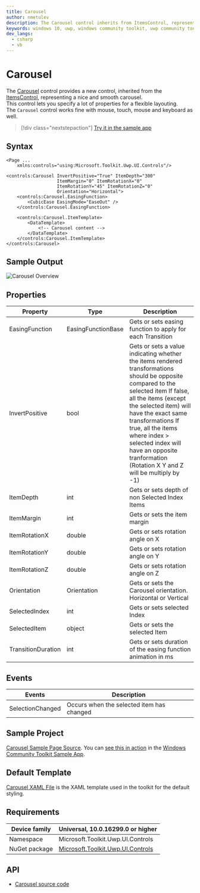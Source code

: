 ```yaml
---
title: Carousel
author: nmetulev
description: The Carousel control inherits from ItemsControl, representing a nice and smooth carousel.
keywords: windows 10, uwp, windows community toolkit, uwp community toolkit, uwp toolkit, carousel, xaml control, xaml
dev_langs:
  - csharp
  - vb
---
```


# Carousel

The [Carousel](/dotnet/api/microsoft.toolkit.uwp.ui.controls.carousel) control provides a new control, inherited from the [ItemsControl](/uwp/api/Windows.UI.Xaml.Controls.ItemsControl), representing a nice and smooth carousel.  
This control lets you specify a lot of properties for a flexible layouting.  
The `Carousel` control works fine with mouse, touch, mouse and keyboard as well.

> [!div class="nextstepaction"]
> [Try it in the sample app](uwpct://Controls?sample=Carousel)

## Syntax

```xaml
<Page ...
    xmlns:controls="using:Microsoft.Toolkit.Uwp.UI.Controls"/>

<controls:Carousel InvertPositive="True" ItemDepth="300"
                   ItemMargin="0" ItemRotationX="0"
                   ItemRotationY="45" ItemRotationZ="0"
                   Orientation="Horizontal">
    <controls:Carousel.EasingFunction>
        <CubicEase EasingMode="EaseOut" />
    </controls:Carousel.EasingFunction>

    <controls:Carousel.ItemTemplate>
        <DataTemplate>
            <!-- Carousel content -->
        </DataTemplate>
    </controls:Carousel.ItemTemplate>
</controls:Carousel>
```

## Sample Output

![Carousel Overview](../resources/images/Controls/Carousel-Overview.gif)  

## Properties

| Property | Type | Description |
| -- | -- | -- |
| EasingFunction | EasingFunctionBase | Gets or sets easing function to apply for each Transition |
| InvertPositive | bool | Gets or sets a value indicating whether the items rendered transformations should be opposite compared to the selected item If false, all the items (except the selected item) will have the exact same transformations If true, all the items where index > selected index will have an opposite tranformation (Rotation X Y and Z will be multiply by -1) |
| ItemDepth | int | Gets or sets depth of non Selected Index Items |
| ItemMargin | int | Gets or sets the item margin |
| ItemRotationX | double | Gets or sets rotation angle on X |
| ItemRotationY | double | Gets or sets rotation angle on Y |
| ItemRotationZ | double | Gets or sets rotation angle on Z |
| Orientation | Orientation | Gets or sets the Carousel orientation. Horizontal or Vertical |
| SelectedIndex | int | Gets or sets selected Index |
| SelectedItem | object | Gets or sets the selected Item |
| TransitionDuration | int | Gets or sets duration of the easing function animation in ms |

## Events

| Events | Description |
| -- | -- |
| SelectionChanged | Occurs when the selected item has changed |

## Sample Project

[Carousel Sample Page Source](https://github.com/windows-toolkit/WindowsCommunityToolkit/tree/rel/7.1.0/Microsoft.Toolkit.Uwp.SampleApp/SamplePages/Carousel). You can [see this in action](uwpct://Controls?sample=Carousel) in the [Windows Community Toolkit Sample App](https://aka.ms/windowstoolkitapp).

## Default Template

[Carousel XAML File](https://github.com/windows-toolkit/WindowsCommunityToolkit/blob/rel/7.1.0/Microsoft.Toolkit.Uwp.UI.Controls/Carousel/Carousel.xaml) is the XAML template used in the toolkit for the default styling.

## Requirements

| Device family | Universal, 10.0.16299.0 or higher |
| -- | -- |
| Namespace | Microsoft.Toolkit.Uwp.UI.Controls |
| NuGet package | [Microsoft.Toolkit.Uwp.UI.Controls](https://www.nuget.org/packages/Microsoft.Toolkit.Uwp.UI.Controls/) |

## API

* [Carousel source code](https://github.com/windows-toolkit/WindowsCommunityToolkit/tree/rel/7.1.0/Microsoft.Toolkit.Uwp.UI.Controls.Layout/Carousel)
